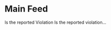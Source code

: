# Main Feed

Is the reported Violation
Is the reported violation...

<!--stackedit_data:
eyJoaXN0b3J5IjpbNjA2NjM4MDIyXX0=
-->